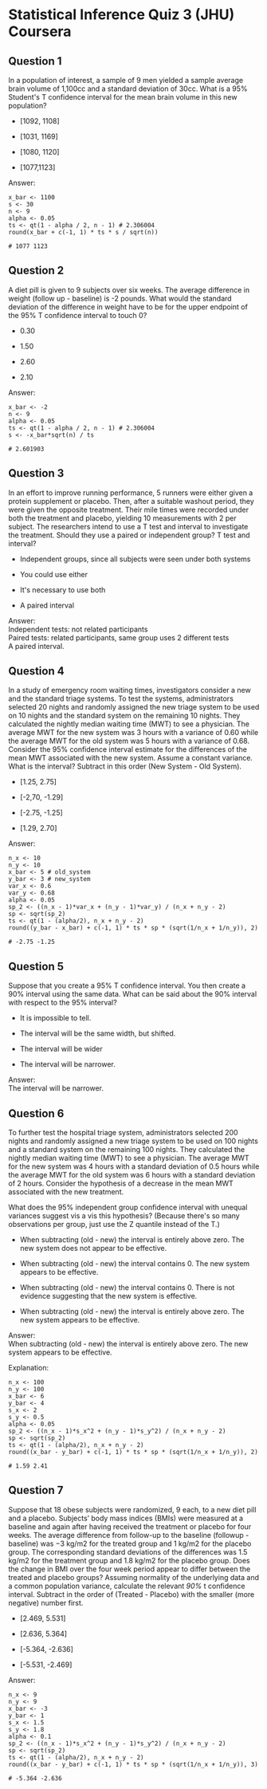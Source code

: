 # Statistical Inference Quiz 3 (JHU) Coursera

Question 1
----------
In a population of interest, a sample of 9 men yielded a sample average brain volume of 1,100cc and a standard deviation of 30cc. What is a 95% Student's T confidence interval for the mean brain volume in this new population?

* [1092, 1108]

* [1031, 1169]

* [1080, 1120]

* [1077,1123]

Answer: </br>

```{r}
x_bar <- 1100
s <- 30
n <- 9
alpha <- 0.05
ts <- qt(1 - alpha / 2, n - 1) # 2.306004
round(x_bar + c(-1, 1) * ts * s / sqrt(n))
```

```{r}
# 1077 1123
```

Question 2
----------
A diet pill is given to 9 subjects over six weeks. The average difference in weight (follow up - baseline) is -2 pounds. What would the standard deviation of the difference in weight have to be for the upper endpoint of the 95% T confidence interval to touch 0?

* 0.30

* 1.50

* 2.60

* 2.10

Answer: </br>
```{r}
x_bar <- -2
n <- 9
alpha <- 0.05
ts <- qt(1 - alpha / 2, n - 1) # 2.306004
s <- -x_bar*sqrt(n) / ts
```

```{r}
# 2.601903
```

Question 3
----------
In an effort to improve running performance, 5 runners were either given a protein supplement or placebo. Then, after a suitable washout period, they were given the opposite treatment. Their mile times were recorded under both the treatment and placebo, yielding 10 measurements with 2 per subject. The researchers intend to use a T test and interval to investigate the treatment. Should they use a paired or independent group? T test and interval?

* Independent groups, since all subjects were seen under both systems

* You could use either

* It's necessary to use both

* A paired interval

Answer: </br>
Independent tests: not related participants </br>
Paired tests: related participants, same group uses 2 different tests </br>
A paired interval. </br>

Question 4
----------
In a study of emergency room waiting times, investigators consider a new and the standard triage systems. To test the systems, administrators selected 20 nights and randomly assigned the new triage system to be used on 10 nights and the standard system on the remaining 10 nights. They calculated the nightly median waiting time (MWT) to see a physician. The average MWT for the new system was 3 hours with a variance of 0.60 while the average MWT for the old system was 5 hours with a variance of 0.68. Consider the 95% confidence interval estimate for the differences of the mean MWT associated with the new system. Assume a constant variance. What is the interval? Subtract in this order (New System - Old System).

* [1.25, 2.75]

* [-2,70, -1.29]

* [-2.75, -1.25]

* [1.29, 2.70]

Answer: </br>
```{r}
n_x <- 10 
n_y <- 10
x_bar <- 5 # old_system
y_bar <- 3 # new_system
var_x <- 0.6
var_y <- 0.68
alpha <- 0.05
sp_2 <- ((n_x - 1)*var_x + (n_y - 1)*var_y) / (n_x + n_y - 2)
sp <- sqrt(sp_2)
ts <- qt(1 - (alpha/2), n_x + n_y - 2)
round((y_bar - x_bar) + c(-1, 1) * ts * sp * (sqrt(1/n_x + 1/n_y)), 2) 
```

```{r}
# -2.75 -1.25
```

Question 5
----------
Suppose that you create a 95% T confidence interval. You then create a 90% interval using the same data. What can be said about the 90% interval with respect to the 95% interval?

* It is impossible to tell.

* The interval will be the same width, but shifted.

* The interval will be wider

* The interval will be narrower.

Answer: </br>
The interval will be narrower.

Question 6
----------
To further test the hospital triage system, administrators selected 200 nights and randomly assigned a new triage system to be used on 100 nights and a standard system on the remaining 100 nights. They calculated the nightly median waiting time (MWT) to see a physician. The average MWT for the new system was 4 hours with a standard deviation of 0.5 hours while the average MWT for the old system was 6 hours with a standard deviation of 2 hours. Consider the hypothesis of a decrease in the mean MWT associated with the new treatment.

What does the 95% independent group confidence interval with unequal variances suggest vis a vis this hypothesis? (Because there's so many observations per group, just use the Z quantile instead of the T.)

* When subtracting (old - new) the interval is entirely above zero. The new system does not appear to be effective.

* When subtracting (old - new) the interval contains 0. The new system appears to be effective.

* When subtracting (old - new) the interval contains 0. There is not evidence suggesting that the new system is effective.

* When subtracting (old - new) the interval is entirely above zero. The new system appears to be effective.

Answer: </br>
When subtracting (old - new) the interval is entirely above zero. The new system appears to be effective.

Explanation: 

```{r}
n_x <- 100
n_y <- 100
x_bar <- 6
y_bar <- 4
s_x <- 2
s_y <- 0.5
alpha <- 0.05
sp_2 <- ((n_x - 1)*s_x^2 + (n_y - 1)*s_y^2) / (n_x + n_y - 2)
sp <- sqrt(sp_2)
ts <- qt(1 - (alpha/2), n_x + n_y - 2)
round((x_bar - y_bar) + c(-1, 1) * ts * sp * (sqrt(1/n_x + 1/n_y)), 2) 
```

```{r}
# 1.59 2.41
```

Question 7
----------
Suppose that 18 obese subjects were randomized, 9 each, to a new diet pill and a placebo. Subjects’ body mass indices (BMIs) were measured at a baseline and again after having received the treatment or placebo for four weeks. The average difference from follow-up to the baseline (followup - baseline) was −3 kg/m2 for the treated group and 1 kg/m2 for the placebo group. The corresponding standard deviations of the differences was 1.5 kg/m2 for the treatment group and 1.8 kg/m2 for the placebo group. Does the change in BMI over the four week period appear to differ between the treated and placebo groups? Assuming normality of the underlying data and a common population variance, calculate the relevant *90%* t confidence interval. Subtract in the order of (Treated - Placebo) with the smaller (more negative) number first.

* [2.469, 5.531]

* [2.636, 5.364]

* [-5.364, -2.636]

* [-5.531, -2.469]

Answer: </br>

```{r}
n_x <- 9
n_y <- 9
x_bar <- -3
y_bar <- 1
s_x <- 1.5
s_y <- 1.8
alpha <- 0.1
sp_2 <- ((n_x - 1)*s_x^2 + (n_y - 1)*s_y^2) / (n_x + n_y - 2)
sp <- sqrt(sp_2)
ts <- qt(1 - (alpha/2), n_x + n_y - 2)
round((x_bar - y_bar) + c(-1, 1) * ts * sp * (sqrt(1/n_x + 1/n_y)), 3) 
```

```{r}
# -5.364 -2.636
```
